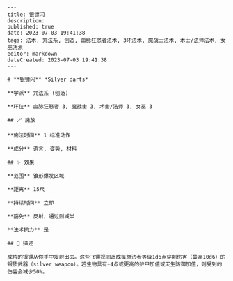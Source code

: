 
    ---
    title: 银镖闪
    description: 
    published: true
    date: 2023-07-03 19:41:38
    tags: 法术, 咒法系, 创造, 血脉狂怒者法术, 3环法术, 魔战士法术, 术士/法师法术, 女巫法术
    editor: markdown
    dateCreated: 2023-07-03 19:41:38
    ---

    # **银镖闪** *Silver darts*

    **学派** 咒法系 (创造) 

    **环位** 血脉狂怒者 3, 魔战士 3, 术士/法师 3, 女巫 3

    ## 🪄 施放

    **施法时间** 1 标准动作

    **成分** 语言, 姿势, 材料

    ## ✨ 效果  

    **范围** 锥形爆发区域

    **距离** 15尺  

    **持续时间** 立即 

    **豁免** 反射，通过则减半

    **法术抗力** 是

    ## 📖 描述

    成片的银镖从你手中发射出去。这些飞镖视同造成每施法者等级1d6点穿刺伤害（最高10d6）的银质武器（silver weapon）。若生物具有+4点或更高的护甲加值或天生防御加值，则受到的伤害会减少50%。
    